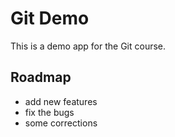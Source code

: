 # Git Demo
This is a demo app for the Git course.

## Roadmap
 * add new features
 * fix the bugs
 * some corrections

